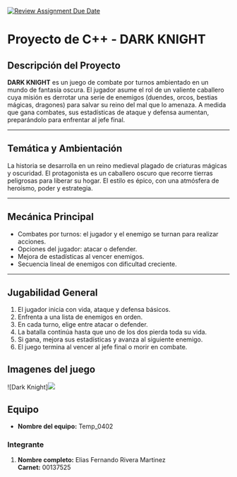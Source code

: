 [![Review Assignment Due Date](https://classroom.github.com/assets/deadline-readme-button-22041afd0340ce965d47ae6ef1cefeee28c7c493a6346c4f15d667ab976d596c.svg)](https://classroom.github.com/a/mi1WNrHU)
# Proyecto de C++ - DARK KNIGHT

## Descripción del Proyecto
**DARK KNIGHT** es un juego de combate por turnos ambientado en un mundo de fantasía oscura. El jugador asume el rol de un valiente caballero cuya misión es derrotar una serie de enemigos (duendes, orcos, bestias mágicas, dragones) para salvar su reino del mal que lo amenaza. A medida que gana combates, sus estadísticas de ataque y defensa aumentan, preparándolo para enfrentar al jefe final.

---

## Temática y Ambientación
La historia se desarrolla en un reino medieval plagado de criaturas mágicas y oscuridad. El protagonista es un caballero oscuro que recorre tierras peligrosas para liberar su hogar. El estilo es épico, con una atmósfera de heroísmo, poder y estrategia.

---

## Mecánica Principal
- Combates por turnos: el jugador y el enemigo se turnan para realizar acciones.
- Opciones del jugador: atacar o defender.
- Mejora de estadísticas al vencer enemigos.
- Secuencia lineal de enemigos con dificultad creciente.

---

## Jugabilidad General
1. El jugador inicia con vida, ataque y defensa básicos.
2. Enfrenta a una lista de enemigos en orden.
3. En cada turno, elige entre atacar o defender.
4. La batalla continúa hasta que uno de los dos pierda toda su vida.
5. Si gana, mejora sus estadísticas y avanza al siguiente enemigo.
6. El juego termina al vencer al jefe final o morir en combate.

## Imagenes del juego 
![Dark Knight]![](C:\Users\elias\Desktop\PROYECTO\project-temp_0402\img)

## Equipo

- **Nombre del equipo:** Temp_0402

### Integrante

1. **Nombre completo:** Elias Fernando Rivera Martinez  
   **Carnet:** 00137525


